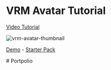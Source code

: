 # VRM Avatar Tutorial

[Video Tutorial](https://www.youtube.com/watch?v=6MP48RFhe2Y)

![vrm-avatar-thumbnail](https://github.com/user-attachments/assets/29e8ea14-56c0-47af-a632-55f09a571d6c)

[Demo](https://vrm.wawasensei.dev/) - [Starter Pack](https://github.com/wass08/r3f-vrm-starter)

#   P o r t p o l i o  
 